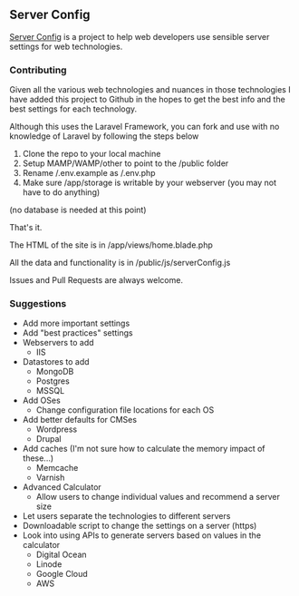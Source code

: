 ## Server Config

[Server Config](http://serverconfig.io/) is a project to help web developers use sensible server settings for web technologies. 

### Contributing

Given all the various web technologies and nuances in those technologies I have added this project to Github in the hopes to get the best info and the best settings for each technology. 

Although this uses the Laravel Framework, you can fork and use with no knowledge of Laravel by following the steps below

1. Clone the repo to your local machine
2. Setup MAMP/WAMP/other to point to the /public folder
3. Rename /.env.example as /.env.php
4. Make sure /app/storage is writable by your webserver (you may not have to do anything)

(no database is needed at this point)

That's it.

The HTML of the site is in /app/views/home.blade.php

All the data and functionality is in /public/js/serverConfig.js

Issues and Pull Requests are always welcome.

### Suggestions

- Add more important settings
- Add "best practices" settings
- Webservers to add
	- IIS
- Datastores to add
	- MongoDB
	- Postgres
	- MSSQL
- Add OSes
	- Change configuration file locations for each OS
- Add better defaults for CMSes
	- Wordpress
	- Drupal
- Add caches (I'm not sure how to calculate the memory impact of these...)
	- Memcache
	- Varnish
- Advanced Calculator
	- Allow users to change individual values and recommend a server size
- Let users separate the technologies to different servers
- Downloadable script to change the settings on a server (https)
- Look into using APIs to generate servers based on values in the calculator
	- Digital Ocean
	- Linode
	- Google Cloud
	- AWS
